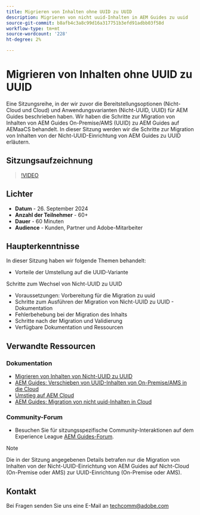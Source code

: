 ```yaml
---
title: Migrieren von Inhalten ohne UUID zu UUID
description: Migrieren von nicht uuid-Inhalten in AEM Guides zu uuid
source-git-commit: b8afb4c3a8c99d16a317751b3efd91adbb03f58d
workflow-type: tm+mt
source-wordcount: '228'
ht-degree: 2%

---
```


# Migrieren von Inhalten ohne UUID zu UUID

Eine Sitzungsreihe, in der wir zuvor die Bereitstellungsoptionen (Nicht-Cloud und Cloud) und Anwendungsvarianten (Nicht-UUID, UUID) für AEM Guides beschrieben haben.
Wir haben die Schritte zur Migration von Inhalten von AEM Guides On-Premise/AMS (UUID) zu AEM Guides auf AEMaaCS behandelt.
In dieser Sitzung werden wir die Schritte zur Migration von Inhalten von der Nicht-UUID-Einrichtung von AEM Guides zu UUID erläutern.


## Sitzungsaufzeichnung

>[!VIDEO](https://video.tv.adobe.com/v/3434807/uuid-migration-content-migration-guides-migration?quality=12&learn=on)


## Lichter

- **Datum** - 26. September 2024
- **Anzahl der Teilnehmer** - 60+
- **Dauer** - 60 Minuten
- **Audience** - Kunden, Partner und Adobe-Mitarbeiter


## Haupterkenntnisse

In dieser Sitzung haben wir folgende Themen behandelt:
- Vorteile der Umstellung auf die UUID-Variante

Schritte zum Wechsel von Nicht-UUID zu UUID
- Voraussetzungen: Vorbereitung für die Migration zu uuid
- Schritte zum Ausführen der Migration von Nicht-UUID zu UUID - Dokumentation
- Fehlerbehebung bei der Migration des Inhalts
- Schritte nach der Migration und Validierung
- Verfügbare Dokumentation und Ressourcen



## Verwandte Ressourcen

### Dokumentation

- [Migrieren von Inhalten von Nicht-UUID zu UUID](https://experienceleague.adobe.com/en/docs/experience-manager-guides/using/install-guide/on-prem-ig/content-migration/migration-process/migrate-non-uuid-uuid)
- [AEM Guides: Verschieben von UUID-Inhalten von On-Premise/AMS in die Cloud](../../cs-install-guide/migrate-on-premise-content-cloud.md)
- [Umstieg auf AEM Cloud](https://experienceleague.adobe.com/en/docs/experience-manager-cloud-service/content/migration-journey/getting-started)
- [AEM Guides: Migration von nicht uuid-Inhalten in Cloud](../../install-guide/migrate-uuid-non-uuid.md)

### Community-Forum

- Besuchen Sie für sitzungsspezifische Community-Interaktionen auf dem Experience League [AEM Guides-Forum](https://experienceleaguecommunities.adobe.com/t5/experience-manager-guides/bd-p/xml-documentation-discussions).


>[!NOTE]
>
> Die in der Sitzung angegebenen Details betrafen nur die Migration von Inhalten von der Nicht-UUID-Einrichtung von AEM Guides auf Nicht-Cloud (On-Premise oder AMS) zur UUID-Einrichtung (On-Premise oder AMS).



## Kontakt

Bei Fragen senden Sie uns eine E-Mail an <techcomm@adobe.com>
